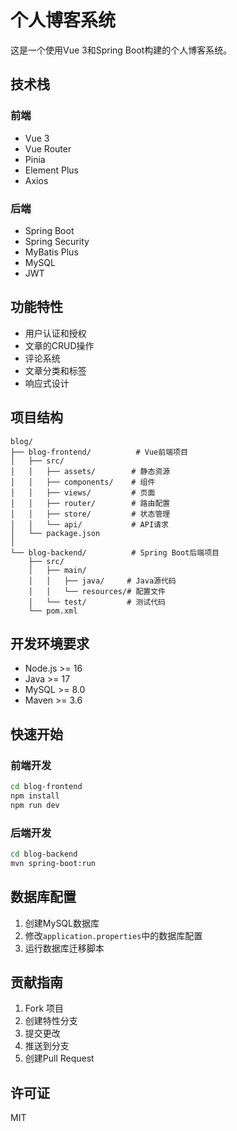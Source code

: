 # 个人博客系统

这是一个使用Vue 3和Spring Boot构建的个人博客系统。

## 技术栈

### 前端

- Vue 3
- Vue Router
- Pinia
- Element Plus
- Axios

### 后端

- Spring Boot
- Spring Security
- MyBatis Plus
- MySQL
- JWT

## 功能特性

- 用户认证和授权
- 文章的CRUD操作
- 评论系统
- 文章分类和标签
- 响应式设计

## 项目结构

```
blog/
├── blog-frontend/          # Vue前端项目
│   ├── src/
│   │   ├── assets/        # 静态资源
│   │   ├── components/    # 组件
│   │   ├── views/         # 页面
│   │   ├── router/        # 路由配置
│   │   ├── store/         # 状态管理
│   │   └── api/           # API请求
│   └── package.json
│
└── blog-backend/          # Spring Boot后端项目
    ├── src/
    │   ├── main/
    │   │   ├── java/     # Java源代码
    │   │   └── resources/# 配置文件
    │   └── test/         # 测试代码
    └── pom.xml
```

## 开发环境要求

- Node.js >= 16
- Java >= 17
- MySQL >= 8.0
- Maven >= 3.6

## 快速开始

### 前端开发

```bash
cd blog-frontend
npm install
npm run dev
```

### 后端开发

```bash
cd blog-backend
mvn spring-boot:run
```

## 数据库配置

1. 创建MySQL数据库
2. 修改`application.properties`中的数据库配置
3. 运行数据库迁移脚本

## 贡献指南

1. Fork 项目
2. 创建特性分支
3. 提交更改
4. 推送到分支
5. 创建Pull Request

## 许可证

MIT 